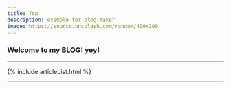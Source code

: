 ```yaml
---
title: Top
description: example for blog-maker
image: https://source.unsplash.com/random/400x200
---
```


### Welcome to my BLOG! yey!

---

{% include articleList.html %}

---
